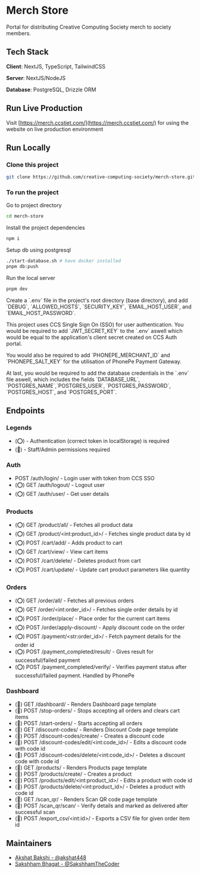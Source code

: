 # Merch Store

Portal for distributing Creative Computing Society merch to society members.

## Tech Stack

**Client**: NextJS, TypeScript, TailwindCSS

**Server**: NextJS/NodeJS

**Database**: PostgreSQL, Drizzle ORM

## Run Live Production

Visit [https://merch.ccstiet.com/](https://merch.ccstiet.com/) for using the website on live production environment

## Run Locally

### Clone this project

```sh
git clone https://github.com/creative-computing-society/merch-store.git
```

### To run the project

Go to project directory
```sh
cd merch-store
```

Install the project dependencies
```sh
npm i
```

Setup db using postgresql
```sh
./start-database.sh # have docker installed
pnpm db:push
```

Run the local server
```sh
pnpm dev
```

Create a \`.env\` file in the project's root directory (base directory), and add \`DEBUG\`, \`ALLOWED_HOSTS\`, \`SECURITY_KEY\`, \`EMAIL_HOST_USER\`, and \`EMAIL_HOST_PASSWORD\`.

This project uses CCS Single Sign On (SSO) for user authentication. You would be required to add \`JWT_SECRET_KEY\` to the \`.env\` aswell which would be equal to the application's client secret created on CCS Auth portal.

You would also be required to add \`PHONEPE_MERCHANT_ID\` and \`PHONEPE_SALT_KEY\` for the utilisation of PhonePe Payment Gateway.

At last, you would be required to add the database credentials in the \`.env\` file aswell, which includes the fields \`DATABASE_URL\`, \`POSTGRES_NAME\`,\`POSTGRES_USER\`, \`POSTGRES_PASSWORD\`, \`POSTGRES_HOST\`, and \`POSTGRES_PORT\`.

## Endpoints

### Legends

-   (⭕) - Authentication (correct token in localStorage) is required
-   (🔵) - Staff/Admin permissions required

### Auth

-   POST /auth/login/ - Login user with token from CCS SSO
-   (⭕) GET /auth/logout/ - Logout user
-   (⭕) GET /auth/user/ - Get user details

### Products

-   (⭕) GET /product/all/ - Fetches all product data
-   (⭕) GET /product/\<int:product_id\>/ - Fetches single product data by id
-   (⭕) POST /cart/add/ - Adds product to cart
-   (⭕) GET /cart/view/ - View cart items
-   (⭕) POST /cart/delete/ - Deletes product from cart
-   (⭕) POST /cart/update/ - Update cart product parameters like quantity

### Orders

-   (⭕) GET /order/all/ - Fetches all previous orders
-   (⭕) GET /order/\<int:order_id\>/ - Fetches single order details by id
-   (⭕) POST /order/place/ - Place order for the current cart items
-   (⭕) POST /order/apply-discount/ - Apply discount code on the order
-   (⭕) POST /payment/\<str:order_id\>/ - Fetch payment details for the order id
-   (⭕) POST /payment_completed/result/ - Gives result for successful/failed payment
-   (⭕) POST /payment_completed/verify/ - Verifies payment status after successful/failed payment. Handled by PhonePe

### Dashboard

-   (🔵) GET /dashboard/ - Renders Dashboard page template
-   (🔵) POST /stop-orders/ - Stops accepting all orders and clears cart items
-   (🔵) POST /start-orders/ - Starts accepting all orders
-   (🔵) GET /discount-codes/ - Renders Discount Code page template
-   (🔵) POST /discount-codes/create/ - Creates a discount code
-   (🔵) POST /discount-codes/edit/\<int:code_id\>/ - Edits a discount code with code id
-   (🔵) POST /discount-codes/delete/\<int:code_id\>/ - Deletes a discount code with code id
-   (🔵) GET /products/ - Renders Products page template
-   (🔵) POST /products/create/ - Creates a product
-   (🔵) POST /products/edit/\<int:product_id\>/ - Edits a product with code id
-   (🔵) POST /products/delete/\<int:product_id\>/ - Deletes a product with code id
-   (🔵) GET /scan_qr/ - Renders Scan QR code page template
-   (🔵) POST /scan_qr/scan/ - Verify details and marked as delivered after successful scan
-   (🔵) POST /export_csv/\<int:id\>/ - Exports a CSV file for given order item id

## Maintainers

-   [Akshat Bakshi - @akshat448](https://github.com/akshat448/)
-   [Sakshham Bhagat - @SakshhamTheCoder](https://github.com/sakshhamthecoder/)
